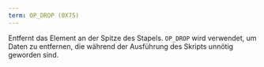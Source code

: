 ```yaml
---
term: OP_DROP (0X75)
---
```


Entfernt das Element an der Spitze des Stapels. `OP_DROP` wird verwendet, um Daten zu entfernen, die während der Ausführung des Skripts unnötig geworden sind.